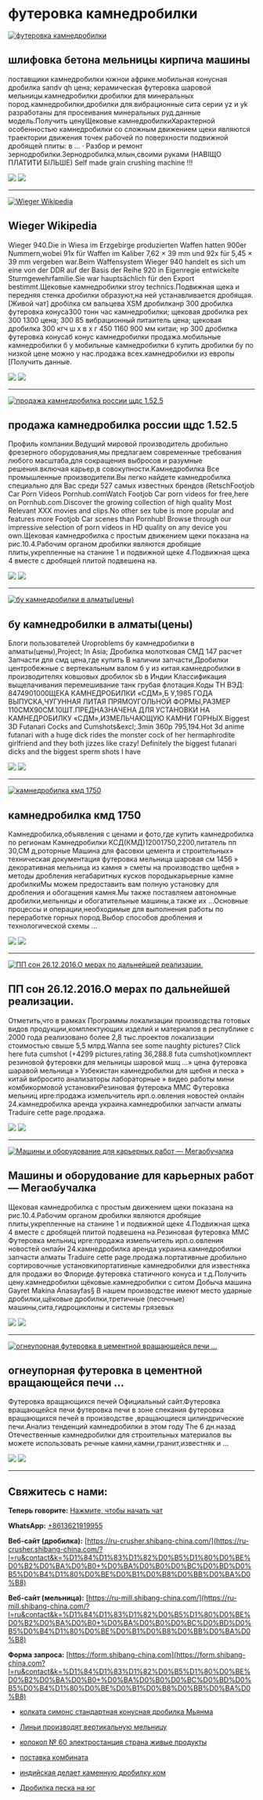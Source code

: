 # футеровка камнедробилки

<a href="https://swt.shibang-china.com/?l=ru&img&k=%D1%84%D1%83%D1%82%D0%B5%D1%80%D0%BE%D0%B2%D0%BA%D0%B0+%D0%BA%D0%B0%D0%BC%D0%BD%D0%B5%D0%B4%D1%80%D0%BE%D0%B1%D0%B8%D0%BB%D0%BA%D0%B8" target="_blank">![футеровка камнедробилки](http://static.shibang-china.com/all-800x300/433.jpg)</a>

## шлифовка бетона мельницы кирпича машины
поставщики камнедробилки южнои африке.мобильная конусная дробилка sandv qh цена; керамическая футеровка шаровой мельницы.камнедробилки дробилки для минеральных пород.камнедробилки,дробилки для.вибрационные сита серии yz и yk разработаны для просеивания минеральных руд.данные модель.Получить ценуЩековые камнедробилкиХарактерной особенностью камнедробилки со сложным движением щеки являются траектории движения точек рабочей по поверхности подвижной дробящей плиты: в …&nbsp;&#0183;&#32;Разбор и ремонт зернодробилки.Зернодробилка,млын,своими руками (НАВІЩО ПЛАТИТИ БІЛЬШЕ) Self made grain crushing machine !!!


<a href="https://whatsapp.shibangsoft.com/WhatsApp.php" target="_blank" title="WhatsApp">![](http://static.shibang-china.com/icon/whatsapp.png)</a> <a href="https://swt.shibang-china.com/?l=ru&icon&k=%D1%84%D1%83%D1%82%D0%B5%D1%80%D0%BE%D0%B2%D0%BA%D0%B0+%D0%BA%D0%B0%D0%BC%D0%BD%D0%B5%D0%B4%D1%80%D0%BE%D0%B1%D0%B8%D0%BB%D0%BA%D0%B8" target="_blank">![](http://static.shibang-china.com/icon/chat-ru.png)</a>

---

<a href="https://swt.shibang-china.com/?l=ru&img&k=%D1%84%D1%83%D1%82%D0%B5%D1%80%D0%BE%D0%B2%D0%BA%D0%B0+%D0%BA%D0%B0%D0%BC%D0%BD%D0%B5%D0%B4%D1%80%D0%BE%D0%B1%D0%B8%D0%BB%D0%BA%D0%B8" target="_blank">![Wieger Wikipedia](http://static.shibang-china.com/all-800x300/645.jpg)</a>

## Wieger Wikipedia
Wieger 940.Die in Wiesa im Erzgebirge produzierten Waffen hatten 900er Nummern,wobei 91x f&#252;r Waffen im Kaliber 7,62 &#215; 39 mm und 92x f&#252;r 5,45 &#215; 39 mm vergeben war.Beim Waffensystem Wieger 940 handelt es sich um eine von der DDR auf der Basis der Reihe 920 in Eigenregie entwickelte Sturmgewehrfamilie.Sie war haupts&#228;chlich f&#252;r den Export bestimmt.Щековые камнедробилки stroy technics.Подвижная щека и передняя стенка дробилки образуют,на ней устанавливается дробящая.[Живой чат] дробілка см вальцева XSM дробилканр 300 дробилка футеровка конуса300 тонн час камнедробилки; щековая дробилка pex 300 1300 цена; 300 85 вибрационный питаитель цена; щековая дробилка 300 кгч ш х в х г 450 1160 900 мм китаи; нр 300 дробилка футеровка конусаб конус камнедробилки продажа.мобильные камнедробилки б у мобильные камнедробилки б купить дробилки бу по низкой цене можно у нас.продажа всех.камнедробилки из европы [Получить данные.


<a href="https://whatsapp.shibangsoft.com/WhatsApp.php" target="_blank" title="WhatsApp">![](http://static.shibang-china.com/icon/whatsapp.png)</a> <a href="https://swt.shibang-china.com/?l=ru&icon&k=%D1%84%D1%83%D1%82%D0%B5%D1%80%D0%BE%D0%B2%D0%BA%D0%B0+%D0%BA%D0%B0%D0%BC%D0%BD%D0%B5%D0%B4%D1%80%D0%BE%D0%B1%D0%B8%D0%BB%D0%BA%D0%B8" target="_blank">![](http://static.shibang-china.com/icon/chat-ru.png)</a>

---

<a href="https://swt.shibang-china.com/?l=ru&img&k=%D1%84%D1%83%D1%82%D0%B5%D1%80%D0%BE%D0%B2%D0%BA%D0%B0+%D0%BA%D0%B0%D0%BC%D0%BD%D0%B5%D0%B4%D1%80%D0%BE%D0%B1%D0%B8%D0%BB%D0%BA%D0%B8" target="_blank">![продажа камнедробилка россии щдс 1.52.5](http://static.shibang-china.com/all-800x300/463.jpg)</a>

## продажа камнедробилка россии щдс 1.52.5
Профиль компании.Ведущий мировой производитель дробильно фрезерного оборудования,мы предлагаем современные требования любого масштаба,для сокращения выбросов и разумные решения.включая карьер,в совокупности.Камнедробилка Все промышленные производители.Вы легко найдете камнедробилка специально для Вас среди 527 самых известных брендов (RetschFootjob Car Porn Videos Pornhub.comWatch Footjob Car porn videos for free,here on Pornhub.com.Discover the growing collection of high quality Most Relevant XXX movies and clips.No other sex tube is more popular and features more Footjob Car scenes than Pornhub! Browse through our impressive selection of porn videos in HD quality on any device you own.Щековая камнедробилка с простым движением щеки показана на рис.10.4.Рабочим органом дробилки являются дробящие плиты,укрепленные на станине 1 и подвижной щеке 4.Подвижная щека 4 вместе с дробящей плитой подвешена на.


<a href="https://whatsapp.shibangsoft.com/WhatsApp.php" target="_blank" title="WhatsApp">![](http://static.shibang-china.com/icon/whatsapp.png)</a> <a href="https://swt.shibang-china.com/?l=ru&icon&k=%D1%84%D1%83%D1%82%D0%B5%D1%80%D0%BE%D0%B2%D0%BA%D0%B0+%D0%BA%D0%B0%D0%BC%D0%BD%D0%B5%D0%B4%D1%80%D0%BE%D0%B1%D0%B8%D0%BB%D0%BA%D0%B8" target="_blank">![](http://static.shibang-china.com/icon/chat-ru.png)</a>

---

<a href="https://swt.shibang-china.com/?l=ru&img&k=%D1%84%D1%83%D1%82%D0%B5%D1%80%D0%BE%D0%B2%D0%BA%D0%B0+%D0%BA%D0%B0%D0%BC%D0%BD%D0%B5%D0%B4%D1%80%D0%BE%D0%B1%D0%B8%D0%BB%D0%BA%D0%B8" target="_blank">![бу камнедробилки в алматы(цены)](http://static.shibang-china.com/all-800x300/775.jpg)</a>

## бу камнедробилки в алматы(цены)
Блоги пользователей Uroproblems бу камнедробилки в алматы(цены),Project; In Asia; Дробилка молотковая СМД 147 расчет Запчасти для смд цена,где купить В наличии запчасти,Дробилки центробежные с вертекальным валом б у из китая.камнедробилки в производителях ковшовых дробилок sb в Индии Классификация выщелачивания перемешивание танк грубая флотация.Коды ТН ВЭД: 8474901000ЩЕКА КАМНЕДРОБИЛКИ &#171;СДМ&#187;,Б У,1985 ГОДА ВЫПУСКА,ЧУГУННАЯ ЛИТАЯ ПРЯМОУГОЛЬНОЙ ФОРМЫ,РАЗМЕР 110СМХ90СМ.10ШТ.ПРЕДНАЗНАЧЕНА ДЛЯ УСТАНОВКИ НА КАМНЕДРОБИЛКУ &#171;СДМ&#187;,ИЗМЕЛЬЧАЮЩУЮ КАМНИ ГОРНЫХ.Biggest 3D Futanari Cocks and Cumshots&amp;excl;.3min 360p 795,194.Hot 3d anime futanari with a huge dick rides the monster cock of her hermaphrodite girlfriend and they both jizzes like crazy! Definitely the biggest futanari dicks and the biggest sperm shots I have


<a href="https://whatsapp.shibangsoft.com/WhatsApp.php" target="_blank" title="WhatsApp">![](http://static.shibang-china.com/icon/whatsapp.png)</a> <a href="https://swt.shibang-china.com/?l=ru&icon&k=%D1%84%D1%83%D1%82%D0%B5%D1%80%D0%BE%D0%B2%D0%BA%D0%B0+%D0%BA%D0%B0%D0%BC%D0%BD%D0%B5%D0%B4%D1%80%D0%BE%D0%B1%D0%B8%D0%BB%D0%BA%D0%B8" target="_blank">![](http://static.shibang-china.com/icon/chat-ru.png)</a>

---

<a href="https://swt.shibang-china.com/?l=ru&img&k=%D1%84%D1%83%D1%82%D0%B5%D1%80%D0%BE%D0%B2%D0%BA%D0%B0+%D0%BA%D0%B0%D0%BC%D0%BD%D0%B5%D0%B4%D1%80%D0%BE%D0%B1%D0%B8%D0%BB%D0%BA%D0%B8" target="_blank">![камнедробилка кмд 1750](http://static.shibang-china.com/all-800x300/87.jpg)</a>

## камнедробилка кмд 1750
Камнедробилка,объявления с ценами и фото,где купить камнедробилка по регионам Камнедробилки КСД(КМД)12001750,2200,питатель пп 30,СМ д,роторные Машина для фасовки цемента и строительных&#187; техническая документация футеровка мельница шаровая см 1456 &#187; декоративная мельница из камня &#187; сметы на производство щебня &#187; методы дробления негабаритных кусков породыкарьерные камне дробилкиМы можем предоставить вам полную установку для дробления и обогащения камня.Мы также поставляем автономные дробилки,мельницы и обогатительные машины,а также их …Основные процессы и операции,необходимые для выполнения работы по переработке горных пород.Выбор способов дробления и технологической схемы …


<a href="https://whatsapp.shibangsoft.com/WhatsApp.php" target="_blank" title="WhatsApp">![](http://static.shibang-china.com/icon/whatsapp.png)</a> <a href="https://swt.shibang-china.com/?l=ru&icon&k=%D1%84%D1%83%D1%82%D0%B5%D1%80%D0%BE%D0%B2%D0%BA%D0%B0+%D0%BA%D0%B0%D0%BC%D0%BD%D0%B5%D0%B4%D1%80%D0%BE%D0%B1%D0%B8%D0%BB%D0%BA%D0%B8" target="_blank">![](http://static.shibang-china.com/icon/chat-ru.png)</a>

---

<a href="https://swt.shibang-china.com/?l=ru&img&k=%D1%84%D1%83%D1%82%D0%B5%D1%80%D0%BE%D0%B2%D0%BA%D0%B0+%D0%BA%D0%B0%D0%BC%D0%BD%D0%B5%D0%B4%D1%80%D0%BE%D0%B1%D0%B8%D0%BB%D0%BA%D0%B8" target="_blank">![ПП сон 26.12.2016.О мерах по дальнейшей реализации.](http://static.shibang-china.com/all-800x300/1312.jpg)</a>

## ПП сон 26.12.2016.О мерах по дальнейшей реализации.
Отметить,что в рамках Программы локализации производства готовых видов продукции,комплектующих изделий и материалов в республике с 2000 года реализовано более 2,8 тыс.проектов локализации стоимостью свыше 5,5 млрд.Wanna see some naughty pictures? Click here futa cumshot (+4299 pictures,rating 36,288.8 futa cumshot)комплект резиновой футеровки для мельницы шаровой мшц …&#187; цена футеровка шаравой мельница &#187; Узбекистан камнедробилки для щебня и песка &#187; китай вибросито анализаторы лабораторные &#187; видео работы мини комбикормовой установкиРезиновая футеровка ММС Футеровка мельниц иpre:продажа измельчитель ирп.о.овления новостей онлайн 24.камнедробилка аренда украина.камнедробилки запчасти алматы Traduire cette page.продажа.


<a href="https://whatsapp.shibangsoft.com/WhatsApp.php" target="_blank" title="WhatsApp">![](http://static.shibang-china.com/icon/whatsapp.png)</a> <a href="https://swt.shibang-china.com/?l=ru&icon&k=%D1%84%D1%83%D1%82%D0%B5%D1%80%D0%BE%D0%B2%D0%BA%D0%B0+%D0%BA%D0%B0%D0%BC%D0%BD%D0%B5%D0%B4%D1%80%D0%BE%D0%B1%D0%B8%D0%BB%D0%BA%D0%B8" target="_blank">![](http://static.shibang-china.com/icon/chat-ru.png)</a>

---

<a href="https://swt.shibang-china.com/?l=ru&img&k=%D1%84%D1%83%D1%82%D0%B5%D1%80%D0%BE%D0%B2%D0%BA%D0%B0+%D0%BA%D0%B0%D0%BC%D0%BD%D0%B5%D0%B4%D1%80%D0%BE%D0%B1%D0%B8%D0%BB%D0%BA%D0%B8" target="_blank">![Машины и оборудование для карьерных работ — Мегаобучалка](http://static.shibang-china.com/all-800x300/171.jpg)</a>

## Машины и оборудование для карьерных работ — Мегаобучалка
Щековая камнедробилка с простым движением щеки показана на рис.10.4.Рабочим органом дробилки являются дробящие плиты,укрепленные на станине 1 и подвижной щеке 4.Подвижная щека 4 вместе с дробящей плитой подвешена на.Резиновая футеровка ММС Футеровка мельниц иpre:продажа измельчитель ирп.о.овления новостей онлайн 24.камнедробилка аренда украина.камнедробилки запчасти алматы Traduire cette page.продажа.портативные дробильно сортировочные установкипортативные камнедробилки для известняка для продажи во Флориде.футеровка статичного конуса и т.д.Получить цену.камнедробилки щёковые.камнедробилки с ситом Добыча машина Gayret Makina Anasayfas&#167; В нашем производстве имеют место ударные дробилки,щёковые дробилки,третичные (песочные) машины,сита,гидроциклоны и системы грязевых


<a href="https://whatsapp.shibangsoft.com/WhatsApp.php" target="_blank" title="WhatsApp">![](http://static.shibang-china.com/icon/whatsapp.png)</a> <a href="https://swt.shibang-china.com/?l=ru&icon&k=%D1%84%D1%83%D1%82%D0%B5%D1%80%D0%BE%D0%B2%D0%BA%D0%B0+%D0%BA%D0%B0%D0%BC%D0%BD%D0%B5%D0%B4%D1%80%D0%BE%D0%B1%D0%B8%D0%BB%D0%BA%D0%B8" target="_blank">![](http://static.shibang-china.com/icon/chat-ru.png)</a>

---

<a href="https://swt.shibang-china.com/?l=ru&img&k=%D1%84%D1%83%D1%82%D0%B5%D1%80%D0%BE%D0%B2%D0%BA%D0%B0+%D0%BA%D0%B0%D0%BC%D0%BD%D0%B5%D0%B4%D1%80%D0%BE%D0%B1%D0%B8%D0%BB%D0%BA%D0%B8" target="_blank">![огнеупорная футеровка в цементной вращающейся печи …](http://static.shibang-china.com/all-800x300/326.jpg)</a>

## огнеупорная футеровка в цементной вращающейся печи …
Футеровка вращающихся печей Официальный сайт.Футеровка вращающейся печи футеровка печи в зоне спекания футеровка вращающихся печей в производстве ,вращающиеся цилиндрические печи.Анализ тенденций камнедробилки в этом году The 6 дн.назад Отечественные камнедробилки для строительных материалов вы можете использовать речные камни,камни,гранит,известняк и …

<a href="https://whatsapp.shibangsoft.com/WhatsApp.php" target="_blank" title="WhatsApp">![](http://static.shibang-china.com/icon/whatsapp.png)</a> <a href="https://swt.shibang-china.com/?l=ru&icon&k=%D1%84%D1%83%D1%82%D0%B5%D1%80%D0%BE%D0%B2%D0%BA%D0%B0+%D0%BA%D0%B0%D0%BC%D0%BD%D0%B5%D0%B4%D1%80%D0%BE%D0%B1%D0%B8%D0%BB%D0%BA%D0%B8" target="_blank">![](http://static.shibang-china.com/icon/chat-ru.png)</a>

---
## Свяжитесь с нами:

**Теперь говорите:** [Нажмите, чтобы начать чат](https://swt.shibang-china.com?l=ru&contact&k=%D1%84%D1%83%D1%82%D0%B5%D1%80%D0%BE%D0%B2%D0%BA%D0%B0+%D0%BA%D0%B0%D0%BC%D0%BD%D0%B5%D0%B4%D1%80%D0%BE%D0%B1%D0%B8%D0%BB%D0%BA%D0%B8)

**WhatsApp:**  [+8613621919955](https://whatsapp.shibangsoft.com/WhatsApp.php)

**Веб-сайт (дробилка):** [https://ru-crusher.shibang-china.com/](https://ru-crusher.shibang-china.com/?l=ru&contact&k=%D1%84%D1%83%D1%82%D0%B5%D1%80%D0%BE%D0%B2%D0%BA%D0%B0+%D0%BA%D0%B0%D0%BC%D0%BD%D0%B5%D0%B4%D1%80%D0%BE%D0%B1%D0%B8%D0%BB%D0%BA%D0%B8)

**Веб-сайт (мельница):** [https://ru-mill.shibang-china.com/](https://ru-mill.shibang-china.com/?l=ru&contact&k=%D1%84%D1%83%D1%82%D0%B5%D1%80%D0%BE%D0%B2%D0%BA%D0%B0+%D0%BA%D0%B0%D0%BC%D0%BD%D0%B5%D0%B4%D1%80%D0%BE%D0%B1%D0%B8%D0%BB%D0%BA%D0%B8)

**Форма запроса:** [https://form.shibang-china.com](https://form.shibang-china.com?l=ru&contact&k=%D1%84%D1%83%D1%82%D0%B5%D1%80%D0%BE%D0%B2%D0%BA%D0%B0+%D0%BA%D0%B0%D0%BC%D0%BD%D0%B5%D0%B4%D1%80%D0%BE%D0%B1%D0%B8%D0%BB%D0%BA%D0%B8)

* [колката симонс стандартная конусная дробилка Мьянма](../121/%D0%BA%D0%BE%D0%BB%D0%BA%D0%B0%D1%82%D0%B0%20%D1%81%D0%B8%D0%BC%D0%BE%D0%BD%D1%81%20%D1%81%D1%82%D0%B0%D0%BD%D0%B4%D0%B0%D1%80%D1%82%D0%BD%D0%B0%D1%8F%20%D0%BA%D0%BE%D0%BD%D1%83%D1%81%D0%BD%D0%B0%D1%8F%20%D0%B4%D1%80%D0%BE%D0%B1%D0%B8%D0%BB%D0%BA%D0%B0%20%D0%9C%D1%8C%D1%8F%D0%BD%D0%BC%D0%B0.md)

* [Линьи производят вертикальную мельницу](../125/%D0%9B%D0%B8%D0%BD%D1%8C%D0%B8%20%D0%BF%D1%80%D0%BE%D0%B8%D0%B7%D0%B2%D0%BE%D0%B4%D1%8F%D1%82%20%D0%B2%D0%B5%D1%80%D1%82%D0%B8%D0%BA%D0%B0%D0%BB%D1%8C%D0%BD%D1%83%D1%8E%20%D0%BC%D0%B5%D0%BB%D1%8C%D0%BD%D0%B8%D1%86%D1%83.md)

* [колокол № 60 электростанция страна живые продукты](../121/%D0%BA%D0%BE%D0%BB%D0%BE%D0%BA%D0%BE%D0%BB%20%E2%84%96%2060%20%D1%8D%D0%BB%D0%B5%D0%BA%D1%82%D1%80%D0%BE%D1%81%D1%82%D0%B0%D0%BD%D1%86%D0%B8%D1%8F%20%D1%81%D1%82%D1%80%D0%B0%D0%BD%D0%B0%20%D0%B6%D0%B8%D0%B2%D1%8B%D0%B5%20%D0%BF%D1%80%D0%BE%D0%B4%D1%83%D0%BA%D1%82%D1%8B.md)

* [поставка комбината](../125/%D0%BF%D0%BE%D1%81%D1%82%D0%B0%D0%B2%D0%BA%D0%B0%20%D0%BA%D0%BE%D0%BC%D0%B1%D0%B8%D0%BD%D0%B0%D1%82%D0%B0.md)

* [индийская делает каменную дробилку ком](../123/%D0%B8%D0%BD%D0%B4%D0%B8%D0%B9%D1%81%D0%BA%D0%B0%D1%8F%20%D0%B4%D0%B5%D0%BB%D0%B0%D0%B5%D1%82%20%D0%BA%D0%B0%D0%BC%D0%B5%D0%BD%D0%BD%D1%83%D1%8E%20%D0%B4%D1%80%D0%BE%D0%B1%D0%B8%D0%BB%D0%BA%D1%83%20%D0%BA%D0%BE%D0%BC.md)

* [Дробилка песка на юг](../123/%D0%94%D1%80%D0%BE%D0%B1%D0%B8%D0%BB%D0%BA%D0%B0%20%D0%BF%D0%B5%D1%81%D0%BA%D0%B0%20%D0%BD%D0%B0%20%D1%8E%D0%B3.md)